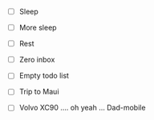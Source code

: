 - [ ] Sleep
- [ ] More sleep
- [ ] Rest
- [ ] Zero inbox
- [ ] Empty todo list



- [ ] Trip to Maui
- [ ] Volvo XC90 .... oh yeah ... Dad-mobile
